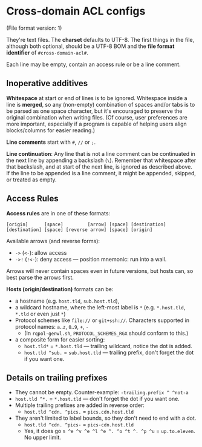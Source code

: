 ﻿
Cross-domain ACL configs
========================
(File format version: 1)

They're text files. The __charset__ defaults to UTF-8.
The first things in the file, although both optional, should be a UTF-8 BOM
and the __file format identifier__ of `#cross-domain-acl#`.

Each line may be empty, contain an access rule or be a line comment.


Inoperative additives
---------------------
__Whitespace__ at start or end of lines is to be ignored.
Whitespace inside a line is __merged__, so any (non-empty) combination of
spaces and/or tabs is to be parsed as one space character,
but it's encouraged to preserve the original combination when writing files.
(Of course, user preferences are more important, especially if a program is
capable of helping users align blocks/columns for easier reading.)

__Line comments__ start with `#`, `//` or `;`.

__Line continuation__: Any line that is not a line comment can be continuated
in the next line by appending a backslash (`\`). Remember that whitespace after
that backslash, and at start of the next line, is ignored as described above.
If the line to be appended is a line comment, it might be appended, skipped,
or treated as empty.


Access Rules
------------
__Access rules__ are in one of these formats:
```text
[origin]      [space]         [arrow] [space] [destination]
[destination] [space] [reverse arrow] [space] [origin]
```

Available arrows (and reverse forms):
  * `->` (`<-`): allow access
  * `->!` (`!<-`): deny access — position mnemonic: run into a wall.

Arrows will never contain spaces even in future versions, but hosts can,
so best parse the arrows first.

__Hosts (origin/destination)__ formats can be:
  * a hostname (e.g. `host.tld`, `sub.host.tld`),
  * a wildcard hostname, where the left-most label is `*`
    (e.g. `*.host.tld`, `*.tld` or even just `*`)
  * Protocol schemes like `file://` or `git+ssh://`.
    Characters supported in protocol names:
    `a`..`z`, `0`..`9`, `+`, `-`
    * (In `rqpol-genwl.sh`, `PROTOCOL_SCHEMES_RGX` should conform to this.)
  * a composite form for easier sorting:
    * `host.tld*` = `*.host.tld` — trailing wildcard,
      notice the dot is added.
    * `host.tld ^sub.` = `sub.host.tld` — trailing prefix,
      don't forget the dot if you want one.


Details on trailing prefixes
----------------------------
  * They cannot be empty. Counter-example: `-trailing.prefix ^ ^not-a`
  * `host.tld ^*.` = `*.host.tld` — don't forget the dot if you want one.
  * Multiple trailing prefixes are added in reverse order:
    * `host.tld ^cdn. ^pics.` = `pics.cdn.host.tld`
  * They aren't limited to label bounds, so they don't need to end with a dot.
    * `host.tld ^cdn. ^pics-` = `pics-cdn.host.tld`
    * Yes, it does go `n ^e ^v ^e ^l ^e ^. ^o ^t ^. ^p ^u`
      = `up.to.eleven`. No upper limit.



